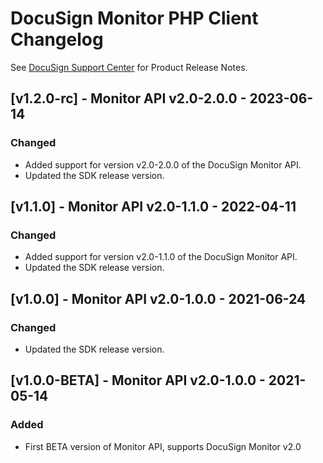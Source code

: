 # DocuSign Monitor PHP Client Changelog
See [DocuSign Support Center](https://support.docusign.com/en/releasenotes/) for Product Release Notes.


## [v1.2.0-rc] - Monitor API v2.0-2.0.0 - 2023-06-14
### Changed
- Added support for version v2.0-2.0.0 of the DocuSign Monitor API.
- Updated the SDK release version.

## [v1.1.0] - Monitor API v2.0-1.1.0 - 2022-04-11
### Changed
- Added support for version v2.0-1.1.0 of the DocuSign Monitor API.
- Updated the SDK release version.

## [v1.0.0] - Monitor API v2.0-1.0.0 - 2021-06-24
### Changed
- Updated the SDK release version.

## [v1.0.0-BETA] - Monitor API v2.0-1.0.0 - 2021-05-14
### Added
- First BETA version of Monitor API, supports DocuSign Monitor v2.0
